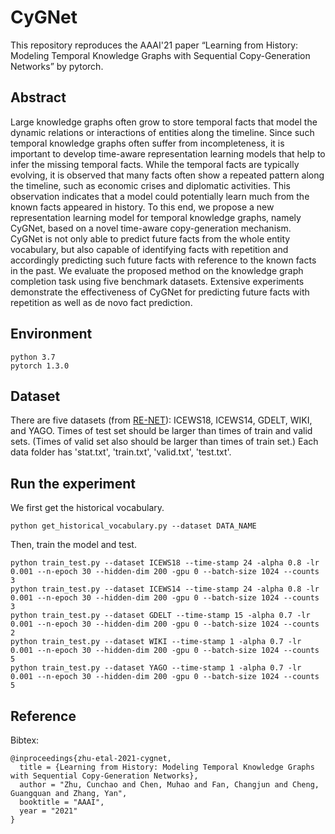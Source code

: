 # CyGNet
This repository reproduces the AAAI'21 paper “Learning from History: Modeling Temporal Knowledge Graphs with Sequential Copy-Generation Networks” by pytorch.

## Abstract
Large knowledge graphs often grow to store temporal facts that model the dynamic relations or interactions of entities along the timeline. Since such temporal knowledge graphs often suffer from incompleteness, it is important to develop time-aware representation learning models that help to infer the missing temporal facts. While the temporal facts are typically evolving, it is observed that many facts often show a repeated pattern along the timeline, such as economic crises and diplomatic activities. This observation indicates that a model could potentially learn much from the known facts appeared in history. To this end, we propose a new representation learning model for temporal knowledge graphs, namely CyGNet, based on a novel time-aware copy-generation mechanism. CyGNet is not only able to predict future facts from the whole entity vocabulary, but also capable of identifying facts with repetition and accordingly predicting such future facts with reference to the known facts in the past. We evaluate the proposed method on the knowledge graph completion task using five benchmark datasets. Extensive experiments demonstrate the effectiveness of CyGNet for predicting future facts with repetition as well as de novo fact prediction.

## Environment
    python 3.7
    pytorch 1.3.0

## Dataset
There are five datasets (from [RE-NET](https://github.com/INK-USC/RE-Net)): ICEWS18, ICEWS14, GDELT, WIKI, and YAGO. Times of test set should be larger than times of train and valid sets. (Times of valid set also should be larger than times of train set.) Each data folder has 'stat.txt', 'train.txt', 'valid.txt', 'test.txt'.

## Run the experiment
We first get the historical vocabulary.

    python get_historical_vocabulary.py --dataset DATA_NAME
Then, train the model and test.

    python train_test.py --dataset ICEWS18 --time-stamp 24 -alpha 0.8 -lr 0.001 --n-epoch 30 --hidden-dim 200 -gpu 0 --batch-size 1024 --counts 3
    python train_test.py --dataset ICEWS14 --time-stamp 24 -alpha 0.8 -lr 0.001 --n-epoch 30 --hidden-dim 200 -gpu 0 --batch-size 1024 --counts 3
    python train_test.py --dataset GDELT --time-stamp 15 -alpha 0.7 -lr 0.001 --n-epoch 30 --hidden-dim 200 -gpu 0 --batch-size 1024 --counts 2
    python train_test.py --dataset WIKI --time-stamp 1 -alpha 0.7 -lr 0.001 --n-epoch 30 --hidden-dim 200 -gpu 0 --batch-size 1024 --counts 5
    python train_test.py --dataset YAGO --time-stamp 1 -alpha 0.7 -lr 0.001 --n-epoch 30 --hidden-dim 200 -gpu 0 --batch-size 1024 --counts 5

## Reference
Bibtex:

    @inproceedings{zhu-etal-2021-cygnet,
      title = {Learning from History: Modeling Temporal Knowledge Graphs with Sequential Copy-Generation Networks},
      author = "Zhu, Cunchao and Chen, Muhao and Fan, Changjun and Cheng, Guangquan and Zhang, Yan",
      booktitle = "AAAI",
      year = "2021"
    }
